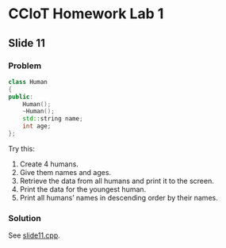 # CCIoT Homework Lab 1

## Slide 11

### Problem

```cpp
class Human
{
public:
    Human();
    ~Human();
    std::string name;
    int age;
};
```

Try this:

1. Create 4 humans.
2. Give them names and ages.
3. Retrieve the data from all humans and print it to the screen.
4. Print the data for the youngest human.
5. Print all humans’ names in descending order by their names.

### Solution

See [slide11.cpp](./slide11.cpp).
